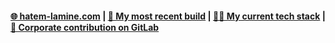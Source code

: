 #### [🌐 hatem-lamine.com](https://hatem-lamine-portfolio.vercel.app/) | [🔨 My most recent build](https://github.com/Hatem902/similarity-quantifier#this-app-is-live-on-the-web) | [👨‍💻 My current tech stack](https://hatem-lamine-portfolio.vercel.app/skills) | [🏢 Corporate contribution on GitLab](https://gitlab.com/users/Hatem902/activity)
